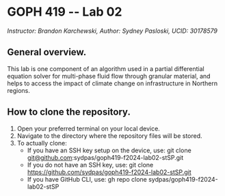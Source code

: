 # GOPH 419 -- Lab 02
*Instructor: Brandon Karchewski, Author: Sydney Pasloski, UCID: 30178579*

## General overview. 

This lab is one component of an algorithm used in a partial differential equation solver for multi-phase fluid flow
through granular material, and helps to access the impact of climate change on infrastructure in Northern regions. 

## How to clone the repository.

1. Open your preferred terminal on your local device.
2. Navigate to the directory where the repository files will be stored. 
3. To actually clone:
   - If you have an SSH key setup on the device, use: git clone git@github.com:sydpas/goph419-f2024-lab02-stSP.git
   - If you do not have an SSH key, use: git clone https://github.com/sydpas/goph419-f2024-lab02-stSP.git
   - If you have GitHub CLI, use: gh repo clone sydpas/goph419-f2024-lab02-stSP
